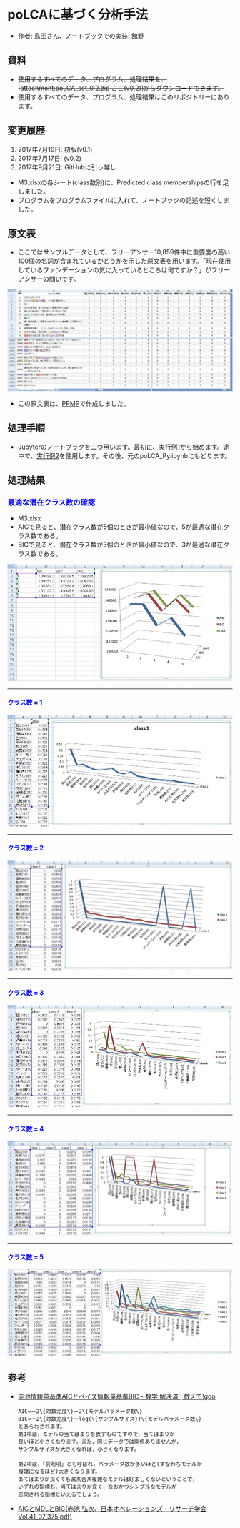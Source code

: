 # poLCAに基づく分析手法
 * 作者: 島田さん、ノートブックでの実装: 舘野
## 資料
 * ~~使用するすべてのデータ、プログラム、処理結果を、[attachment:poLCA_set_0.2.zip ここ(v0.2)]からダウンロードできます。~~
 * 使用するすべてのデータ、プログラム、処理結果はこのリポジトリーにあります。
## 変更履歴
1. 2017年7月16日: 初版(v0.1)
1. 2017年7月17日: (v0.2)
1. 2017年9月21日: GitHubに引っ越し
  * M3.xlsxの各シート(class数別)に、Predicted class membershipsの行を足しました。
  * プログラムをプログラムファイルに入れて、ノートブックの記述を短くしました。

## 原文表
 * ここではサンプルデータとして、フリーアンサー10,859件中に重要度の高い100個の名詞が含まれているかどうかを示した原文表を用います。「現在使用しているファンデーションの気に入っているところは何ですか？」がフリーアンサーの問いです。

 ![](pict/WS000088.JPG)

 * この原文表は、[PPMP](https://github.com/t-magic/SOFT/blob/master/PPMP/PPMP.md)で作成しました。

## 処理手順
 * Jupyterのノートブックを二つ用います。最初に、[実行例1](poLCA_Py.html)から始めます。途中で、[実行例2](poLCA_R.html)を使用します。その後、元のpoLCA_Py.ipynbにもどります。

## 処理結果
### <font color="Blue">最適な潜在クラス数の確認</font>
* M3.xlsx
 * AICで見ると、潜在クラス数が5個のときが最小値なので、5が最適な潜在クラス数である。
 * BICで見ると、潜在クラス数が3個のときが最小値なので、3が最適な潜在クラス数である。

  ![](pict/WS000089.JPG)

----
#### <font color="Blue">クラス数 = 1</font>

  ![](pict/WS000090.JPG)

----
#### <font color="Blue">クラス数 = 2</font>

  ![](pict/WS000091.JPG)

----
#### <font color="Blue">クラス数 = 3</font>

  ![](pict/WS000092.JPG)

----
#### <font color="Blue">クラス数 = 4</font>

  ![](pict/WS000093.JPG)

----
#### <font color="Blue">クラス数 = 5</font>

  ![](pict/WS000094.JPG)

## 参考
* [赤池情報量基準AICとベイズ情報量基準BIC - 数学 解決済 | 教えて!goo](https://oshiete.goo.ne.jp/qa/7913311.html)

  ```
  AIC=－2\{対数尤度\}＋2\{モデルパラメータ数\}
  BIC=－2\{対数尤度\}＋log(\{サンプルサイズ})\{モデルパラメータ数\}
  とあらわされます。
  第1項は，モデルの当てはまりを表すものですので，当てはまりが
  良いほど小さくなります。また，同じデータでは関係ありませんが，
  サンプルサイズが大きくなれば，小さくなります。

  第2項は，「罰則項」とも呼ばれ，パラメータ数が多いほど(すなわちモデルが
  複雑になるほど)大きくなります。
  あてはまりが良くても滅茶苦茶複雑なモデルは好ましくないということで，
  いずれの指標も，当てはまりが良く，なおかつシンプルなモデルが
  志向される指標といえるでしょう。
  ```
* [AICとMDLとBIC(赤池 弘次、日本オペレーションズ・リサーチ学会Vol.41_07_375.pdf)](http://www.orsj.or.jp/~archive/pdf/bul/Vol.41_07_375.pdf)
